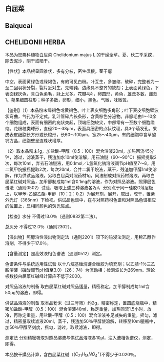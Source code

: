 ## 白屈菜

## Baiqucai

## CHELIDONII HERBA

本品为罂粟科植物白屈菜 Chelidonium majus L.的干燥全草。夏、秋二季采挖，除去泥沙，阴干或晒干。

【性状】本品根呈圆锥状，多有分枝，密生须根。茎干瘪

中空，表面黄绿色或绿褐色，有的可见白粉。叶互生，多皱缩、破碎，完整者为一至二回羽状分裂，裂片近对生，先端钝，边缘具不整齐的缺刻；上表面黄绿色，下表面绿灰色，具白色柔毛，脉上尤多。花瓣4片，卵圆形，黄色，雄蕊多数，雌蕊1。蒴果细圆柱形；种子多数，卵形，细小，黑色。气微，味微苦。

【鉴别】（1）本品粉末绿褐色或黄褐色。叶上表皮细胞多角形；叶下表皮细胞壁波状弯曲，气孔为不定式。乳汁管碎片长条形，含黄棕色分泌物。非腺毛由1～10余个细胞组成，表面有细密的疣状突起，顶端细胞较尖，中部常有一至数个细胞缢缩。花粉粒类球形，直径20～38μm，表面具细密的点状纹理，具3个萌发孔。果皮表皮细胞长方形或长梭形，长60～100μm，宽25～40μm，有的细胞中含草酸钙方晶，细胞壁呈连珠状增厚。

（2）取本品粉末1g，加盐酸-甲醇（0.5：100）混合溶液20ml，加热回流45分钟，滤过，滤液蒸干，残渣加水10ml使溶解，用石油醚（60～90℃）振摇提取2次，每次10ml，弃去石油醚液，用0.1mol／L氢氧化钠溶液调节pH值至7～8，用二氯甲烷振摇提取2次，每次20ml，合并二氯甲烷液，蒸干，残渣加甲醇1ml使溶解，作为供试品溶液。另取白屈菜对照药材1g，同法制成对照药材溶液。再取白屈菜红碱对照品，加甲醇制成每1ml含0.1mg的溶液，作为对照品溶液。照薄层色谱法（通则0502）试验，吸取上述三种溶液各2μl，分别点于同一硅胶G薄层板上，以甲苯-乙酸乙酯-甲醇（10：2：0.2）为展开剂，展开，取出，晾干，置紫外光灯（365nm）下检视。供试品色谱中，在与对照药材色谱和对照品色谱相应的位置上，显相同颜色的荧光斑点。

【检查】水分 不得过13.0％（通则0832第二法）。

总灰分 不得过12.0％（通则2302）。

【浸出物】照醇溶性浸出物测定法（通则2201）项下的热浸法测定，用稀乙醇作溶剂，不得少于17.0％。

【含量测定】照高效液相色谱法（通则0512）测定。

色谱条件与系统适用性试验 以十八烷基硅烷键合硅胶为填充剂；以乙腈-1％三乙胺溶液（磷酸调节pH值至3.0）（26：74）为流动相；检测波长为269nm。理论板数按白屈菜红碱峰计算应不低于2000。

对照品溶液的制备 取白屈菜红碱对照品适量，精密称定，加甲醇制成每1ml含50μg的溶液，即得。

供试品溶液的制备 取本品粉末（过三号筛）约2g，精密称定，置圆底烧瓶中，精密加盐酸-甲醇（0.5：100）混合溶液40ml，称定重量，加热回流1.5小时，放冷，再称定重量，用盐酸-甲醇（0.5：100）混合溶液补足减失的重量，摇匀，滤过，精密量取续滤液20ml，蒸干，残渣加50％甲醇使溶解，转移至10ml量瓶中，加50％甲醇至刻度，摇匀，滤过，取续滤液，即得。

测定法 分别精密吸取对照品溶液与供试品溶液各10μl，注入液相色谱仪，测定，即得。

本品按干燥品计算，含白屈菜红碱（$( C _ { 2 1 } H _ { 1 8 } N O _ { 4 } ^ { + } )$不得少于0.020％。